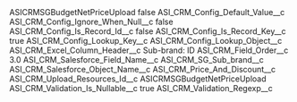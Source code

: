 <?xml version="1.0" encoding="UTF-8"?>
<CustomMetadata xmlns="http://soap.sforce.com/2006/04/metadata" xmlns:xsi="http://www.w3.org/2001/XMLSchema-instance" xmlns:xsd="http://www.w3.org/2001/XMLSchema">
    <label>ASICRMSGBudgetNetPriceUpload</label>
    <protected>false</protected>
    <values>
        <field>ASI_CRM_Config_Default_Value__c</field>
        <value xsi:nil="true"/>
    </values>
    <values>
        <field>ASI_CRM_Config_Ignore_When_Null__c</field>
        <value xsi:type="xsd:boolean">false</value>
    </values>
    <values>
        <field>ASI_CRM_Config_Is_Record_Id__c</field>
        <value xsi:type="xsd:boolean">false</value>
    </values>
    <values>
        <field>ASI_CRM_Config_Is_Record_Key__c</field>
        <value xsi:type="xsd:boolean">true</value>
    </values>
    <values>
        <field>ASI_CRM_Config_Lookup_Key__c</field>
        <value xsi:nil="true"/>
    </values>
    <values>
        <field>ASI_CRM_Config_Lookup_Object__c</field>
        <value xsi:nil="true"/>
    </values>
    <values>
        <field>ASI_CRM_Excel_Column_Header__c</field>
        <value xsi:type="xsd:string">Sub-brand: ID</value>
    </values>
    <values>
        <field>ASI_CRM_Field_Order__c</field>
        <value xsi:type="xsd:double">3.0</value>
    </values>
    <values>
        <field>ASI_CRM_Salesforce_Field_Name__c</field>
        <value xsi:type="xsd:string">ASI_CRM_SG_Sub_brand__c</value>
    </values>
    <values>
        <field>ASI_CRM_Salesforce_Object_Name__c</field>
        <value xsi:type="xsd:string">ASI_CRM_Price_And_Discount__c</value>
    </values>
    <values>
        <field>ASI_CRM_Upload_Resources_Id__c</field>
        <value xsi:type="xsd:string">ASICRMSGBudgetNetPriceUpload</value>
    </values>
    <values>
        <field>ASI_CRM_Validation_Is_Nullable__c</field>
        <value xsi:type="xsd:boolean">true</value>
    </values>
    <values>
        <field>ASI_CRM_Validation_Regexp__c</field>
        <value xsi:nil="true"/>
    </values>
</CustomMetadata>
